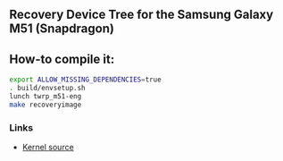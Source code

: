 ## Recovery Device Tree for the Samsung Galaxy M51 (Snapdragon)

## How-to compile it:

```sh
export ALLOW_MISSING_DEPENDENCIES=true
. build/envsetup.sh
lunch twrp_m51-eng
make recoveryimage
```

### Links
* [Kernel source](https://github.com/kokushiborank1/kernel)